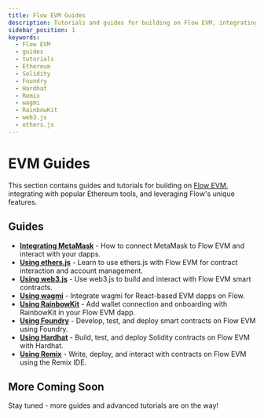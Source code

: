 ```yaml
---
title: Flow EVM Guides
description: Tutorials and guides for building on Flow EVM, integrating with popular Ethereum tools, and leveraging Flow's unique features.
sidebar_position: 1
keywords:
  - Flow EVM
  - guides
  - tutorials
  - Ethereum
  - Solidity
  - Foundry
  - Hardhat
  - Remix
  - wagmi
  - RainbowKit
  - web3.js
  - ethers.js
---
```


# EVM Guides

This section contains guides and tutorials for building on [Flow EVM], integrating with popular Ethereum tools, and leveraging Flow's unique features.

## Guides

- **[Integrating MetaMask]** - How to connect MetaMask to Flow EVM and interact with your dapps.
- **[Using ethers.js]** - Learn to use ethers.js with Flow EVM for contract interaction and account management.
- **[Using web3.js]** - Use web3.js to build and interact with Flow EVM smart contracts.
- **[Using wagmi]** - Integrate wagmi for React-based EVM dapps on Flow.
- **[Using RainbowKit]** - Add wallet connection and onboarding with RainbowKit in your Flow EVM dapp.
- **[Using Foundry]** - Develop, test, and deploy smart contracts on Flow EVM using Foundry.
- **[Using Hardhat]** - Build, test, and deploy Solidity contracts on Flow EVM with Hardhat.
- **[Using Remix]** - Write, deploy, and interact with contracts on Flow EVM using the Remix IDE.

## More Coming Soon

Stay tuned - more guides and advanced tutorials are on the way!

[Flow EVM]: ../about.md
[Integrating MetaMask]: ./integrating-metamask.mdx
[Using ethers.js]: ./ethers.md
[Using web3.js]: ./web3-js.md
[Using wagmi]: ./wagmi.md
[Using RainbowKit]: ./rainbowkit.md
[Using Foundry]: ./foundry.md
[Using Hardhat]: ./hardhat.md
[Using Remix]: ./remix.md
